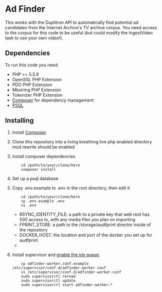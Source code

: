 # Ad Finder
This works with the Duplitron API to automatically find potential ad candidates from the Internet Archive's TV archive corpus.  You need access to the corpus for this code to be useful (but could modify the IngestVideo task to use your own video!).


## Dependencies

To run this code you need:

* PHP >= 5.5.9
* OpenSSL PHP Extension
* PDO PHP Extension
* Mbstring PHP Extension
* Tokenizer PHP Extension
* [Composer](https://getcomposer.org/) for dependency management
* [PSQL](http://www.postgresql.org/)

## Installing

1. Install [Composer](https://getcomposer.org/)

2. Clone this repository into a living breathing live php enabled directory mod rewrite should be enabled

3. Install composer dependencies

	```shell
		cd /path/to/your/clone/here
		composer install
	```

4. Set up a psql database

5. Copy .env.example to .env in the root directory, then edit it

	```shell
		cd /path/to/your/clone/here
		cp .env.example .env
		vi .env
	```

	* RSYNC_IDENTITY_FILE: a path to a private key that web root has 500 access to, with any media files you plan on importing
	* FPRINT_STORE: a path to the /storage/audfprint director inside of the repository
	* DOCKER_HOST: the location and port of the docker you set up for audfprint
	*


6. Install supervisor and [enable the job queue](http://laravel.com/docs/5.1/queues#running-the-queue-listener).

	```shell
		cp adfinder-worker.conf.example /etc/supervisor/conf.d/adfinder-worker.conf
		vi /etc/supervisor/conf.d/adfinder-worker.conf
		sudo supervisorctl reread
		sudo supervisorctl update
		sudo supervisorctl start adfinder-worker:*
	```
